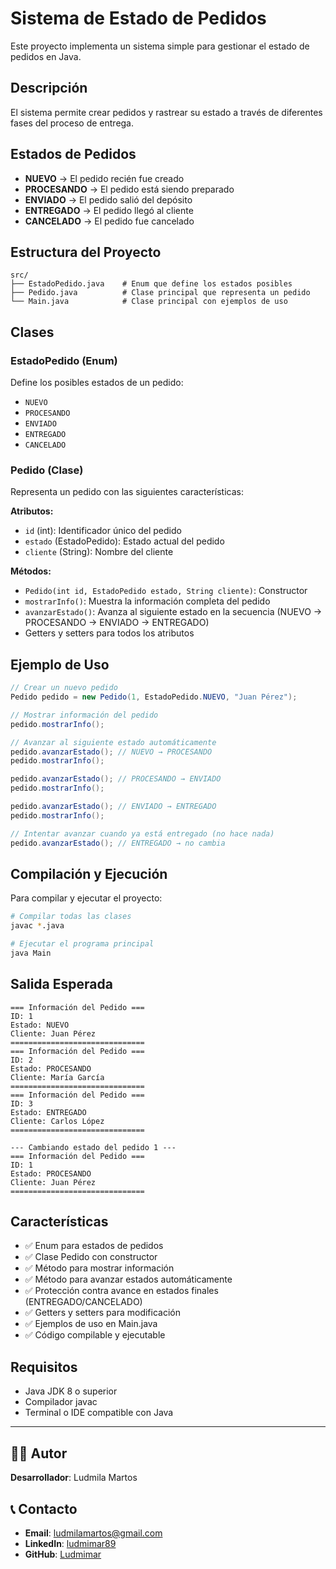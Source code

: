 # Sistema de Estado de Pedidos

Este proyecto implementa un sistema simple para gestionar el estado de pedidos en Java.

## Descripción

El sistema permite crear pedidos y rastrear su estado a través de diferentes fases del proceso de entrega.

## Estados de Pedidos

- **NUEVO** → El pedido recién fue creado
- **PROCESANDO** → El pedido está siendo preparado
- **ENVIADO** → El pedido salió del depósito
- **ENTREGADO** → El pedido llegó al cliente
- **CANCELADO** → El pedido fue cancelado

## Estructura del Proyecto

```
src/
├── EstadoPedido.java    # Enum que define los estados posibles
├── Pedido.java          # Clase principal que representa un pedido
└── Main.java            # Clase principal con ejemplos de uso
```

## Clases

### EstadoPedido (Enum)
Define los posibles estados de un pedido:
- `NUEVO`
- `PROCESANDO`
- `ENVIADO`
- `ENTREGADO`
- `CANCELADO`

### Pedido (Clase)
Representa un pedido con las siguientes características:

**Atributos:**
- `id` (int): Identificador único del pedido
- `estado` (EstadoPedido): Estado actual del pedido
- `cliente` (String): Nombre del cliente

**Métodos:**
- `Pedido(int id, EstadoPedido estado, String cliente)`: Constructor
- `mostrarInfo()`: Muestra la información completa del pedido
- `avanzarEstado()`: Avanza al siguiente estado en la secuencia (NUEVO → PROCESANDO → ENVIADO → ENTREGADO)
- Getters y setters para todos los atributos

## Ejemplo de Uso

```java
// Crear un nuevo pedido
Pedido pedido = new Pedido(1, EstadoPedido.NUEVO, "Juan Pérez");

// Mostrar información del pedido
pedido.mostrarInfo();

// Avanzar al siguiente estado automáticamente
pedido.avanzarEstado(); // NUEVO → PROCESANDO
pedido.mostrarInfo();

pedido.avanzarEstado(); // PROCESANDO → ENVIADO
pedido.mostrarInfo();

pedido.avanzarEstado(); // ENVIADO → ENTREGADO
pedido.mostrarInfo();

// Intentar avanzar cuando ya está entregado (no hace nada)
pedido.avanzarEstado(); // ENTREGADO → no cambia
```

## Compilación y Ejecución

Para compilar y ejecutar el proyecto:

```bash
# Compilar todas las clases
javac *.java

# Ejecutar el programa principal
java Main
```

## Salida Esperada

```
=== Información del Pedido ===
ID: 1
Estado: NUEVO
Cliente: Juan Pérez
==============================
=== Información del Pedido ===
ID: 2
Estado: PROCESANDO
Cliente: María García
==============================
=== Información del Pedido ===
ID: 3
Estado: ENTREGADO
Cliente: Carlos López
==============================

--- Cambiando estado del pedido 1 ---
=== Información del Pedido ===
ID: 1
Estado: PROCESANDO
Cliente: Juan Pérez
==============================
```

## Características

- ✅ Enum para estados de pedidos
- ✅ Clase Pedido con constructor
- ✅ Método para mostrar información
- ✅ Método para avanzar estados automáticamente
- ✅ Protección contra avance en estados finales (ENTREGADO/CANCELADO)
- ✅ Getters y setters para modificación
- ✅ Ejemplos de uso en Main.java
- ✅ Código compilable y ejecutable

## Requisitos

- Java JDK 8 o superior
- Compilador javac
- Terminal o IDE compatible con Java
---

## 👨‍💻 Autor

**Desarrollador**: Ludmila Martos

## 📞 Contacto

- **Email**: [ludmilamartos@gmail.com](mailto:ludmilamartos@gmail.com)
- **LinkedIn**: [ludmimar89](https://www.linkedin.com/in/ludmimar89/)
- **GitHub**: [Ludmimar](https://github.com/Ludmimar)
